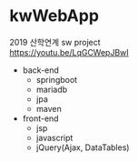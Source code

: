 # kwWebApp
2019 산학연계 sw project<br>
https://youtu.be/LqGCWepJBwI

- back-end
  - springboot 
  - mariadb
  - jpa
  - maven
- front-end
  - jsp
  - javascript
  - jQuery(Ajax, DataTables)
